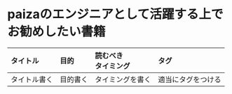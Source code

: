 # paizaのエンジニアとして活躍する上でお勧めしたい書籍


| タイトル | 目的 | 読むべき<br/>タイミング | タグ |
| :-- | :-- | :-- | :-- |
| タイトル書く | 目的書く | タイミングを書く | 適当にタグをつける |
